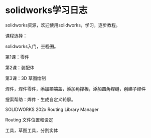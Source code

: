# solidworks学习日志

solidworks资源，欢迎使用solidworks，学习，逐步教程。

课程选择：

solidworks入门，~~工程图~~。

第1课：零件

第2课：装配体

第3课：3D 草图绘制

焊件，焊件零件，~~添加顶端盖~~，~~添加角撑板~~，~~添加圆角焊缝~~，~~创建子焊件~~

搜索帮助：焊件 - 生成自定义轮廓。

SOLIDWORKS 202x Routing Library Manager

Routing 文件位置和设定

工具，草图工具，分割实体



